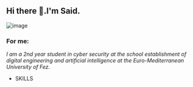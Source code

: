 
<h2 align="left"> Hi there 👋.I'm Said.</h2>


![image](https://user-images.githubusercontent.com/86806365/218316508-c334e210-ed13-4c1f-80f6-4d2e6c64869b.png)

<h3 align="left">
For me:
</h3>


 *I am a 2nd year student in cyber security at the school establishment of digital engineering and artificial intelligence*
 *at the Euro-Mediterranean University of Fez.*

+ SKILLS




<!--



**saidelouardi/saidelouardi** is a ✨ _special_ ✨ repository because its `README.md` (this file) appears on your GitHub profile.

Here are some ideas to get you started:

- 🔭 I’m currently working on ...
- 🌱 I’m currently learning ...
- 👯 I’m looking to collaborate on ...
- 🤔 I’m looking for help with ...
- 💬 Ask me about ...
- 📫 How to reach me: ...
- 😄 Pronouns: ...
- ⚡ Fun fact: ...
-->
